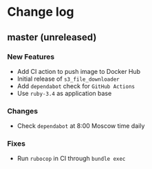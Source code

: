 # Change log

## master (unreleased)

### New Features

* Add CI action to push image to Docker Hub
* Initial release of `s3_file_downloader`
* Add `dependabot` check for `GitHub Actions`
* Use `ruby-3.4` as application base

### Changes

* Check `dependabot` at 8:00 Moscow time daily

### Fixes

* Run `rubocop` in CI through `bundle exec`

